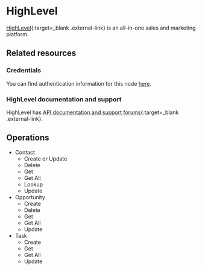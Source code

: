# HighLevel

[HighLevel](https://www.gohighlevel.com/){:target=_blank .external-link} is an all-in-one sales and marketing platform.

## Related resources

### Credentials 

You can find authentication information for this node [here](/integrations/builtin/credentials/highLevel/).

### HighLevel documentation and support

HighLevel has [API documentation and support forums](https://help.gohighlevel.com/support/solutions/articles/48001060529-highlevel-api){:target=_blank .external-link}.

## Operations

* Contact
	* Create or Update
	* Delete
	* Get
	* Get All
	* Lookup
	* Update
* Opportunity
	* Create
	* Delete
	* Get
	* Get All
	* Update
* Task
	* Create
	* Get
	* Get All
	* Update
